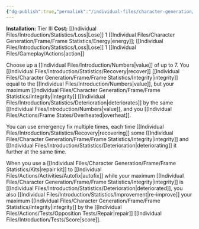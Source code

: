 ```yaml
---
{"dg-publish":true,"permalink":"/individual-files/character-generation/expansion-modules/tier-iii/emergency-fix-module/"}
---
```


**Installation:** Tier III
**Cost:** [[Individual Files/Introduction/Statistics/Loss\|Lose]] 1 [[Individual Files/Character Generation/Frame/Frame Statistics/Energy\|energy]]; [[Individual Files/Introduction/Statistics/Loss\|Lose]] 1 [[Individual Files/Gameplay/Actions\|action]]

Choose up a [[Individual Files/Introduction/Numbers\|value]] of up to 7. You [[Individual Files/Introduction/Statistics/Recovery\|recover]] [[Individual Files/Character Generation/Frame/Frame Statistics/Integrity\|integrity]] equal to the [[Individual Files/Introduction/Numbers\|value]], but your maximum [[Individual Files/Character Generation/Frame/Frame Statistics/Integrity\|Integrity]] [[Individual Files/Introduction/Statistics/Deterioration\|deteriorates]] by the same [[Individual Files/Introduction/Numbers\|value]], and you [[Individual Files/Actions/Frame States/Overheated\|overheat]].

You can use emergency fix multiple times, each time [[Individual Files/Introduction/Statistics/Recovery\|recovering]] some [[Individual Files/Character Generation/Frame/Frame Statistics/Integrity\|integrity]] and [[Individual Files/Introduction/Statistics/Deterioration\|deteriorating]] it further at the same time.

When you use a [[Individual Files/Character Generation/Frame/Frame Statistics/Kits\|repair kit]] to [[Individual Files/Actions/Activities/Autofix\|autofix]] while your maximum [[Individual Files/Character Generation/Frame/Frame Statistics/Integrity\|integrity]] is [[Individual Files/Introduction/Statistics/Deterioration\|deteriorated]], you also [[Individual Files/Introduction/Statistics/Improvement\|re-improve]] your maximum [[Individual Files/Character Generation/Frame/Frame Statistics/Integrity\|integrity]] by the [[Individual Files/Actions/Tests/Opposition Tests/Repair\|repair]] [[Individual Files/Introduction/Tests/Score\|score]].